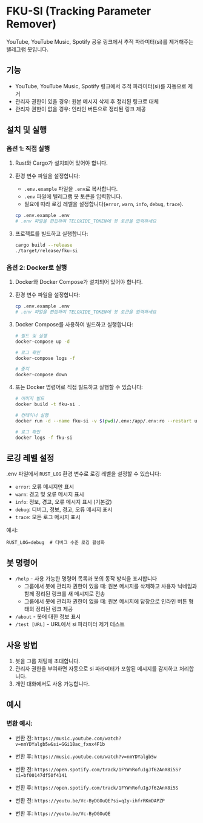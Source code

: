 # FKU-SI (Tracking Parameter Remover)

YouTube, YouTube Music, Spotify 공유 링크에서 추적 파라미터(si)를 제거해주는 텔레그램 봇입니다.

## 기능

- YouTube, YouTube Music, Spotify 링크에서 추적 파라미터(si)를 자동으로 제거
- 관리자 권한이 있을 경우: 원본 메시지 삭제 후 정리된 링크로 대체
- 관리자 권한이 없을 경우: 인라인 버튼으로 정리된 링크 제공

## 설치 및 실행

### 옵션 1: 직접 실행

1. Rust와 Cargo가 설치되어 있어야 합니다.
2. 환경 변수 파일을 설정합니다:
   - `.env.example` 파일을 `.env`로 복사합니다.
   - `.env` 파일에 텔레그램 봇 토큰을 입력합니다.
   - 필요에 따라 로깅 레벨을 설정합니다(`error`, `warn`, `info`, `debug`, `trace`).
   ```bash
   cp .env.example .env
   # .env 파일을 편집하여 TELOXIDE_TOKEN에 봇 토큰을 입력하세요
   ```

3. 프로젝트를 빌드하고 실행합니다:
   ```bash
   cargo build --release
   ./target/release/fku-si
   ```

### 옵션 2: Docker로 실행

1. Docker와 Docker Compose가 설치되어 있어야 합니다.
2. 환경 변수 파일을 설정합니다:
   ```bash
   cp .env.example .env
   # .env 파일을 편집하여 TELOXIDE_TOKEN에 봇 토큰을 입력하세요
   ```

3. Docker Compose를 사용하여 빌드하고 실행합니다:
   ```bash
   # 빌드 및 실행
   docker-compose up -d
   
   # 로그 확인
   docker-compose logs -f
   
   # 중지
   docker-compose down
   ```

4. 또는 Docker 명령어로 직접 빌드하고 실행할 수 있습니다:
   ```bash
   # 이미지 빌드
   docker build -t fku-si .
   
   # 컨테이너 실행
   docker run -d --name fku-si -v $(pwd)/.env:/app/.env:ro --restart unless-stopped fku-si
   
   # 로그 확인
   docker logs -f fku-si
   ```

## 로깅 레벨 설정

.env 파일에서 `RUST_LOG` 환경 변수로 로깅 레벨을 설정할 수 있습니다:

- `error`: 오류 메시지만 표시
- `warn`: 경고 및 오류 메시지 표시
- `info`: 정보, 경고, 오류 메시지 표시 (기본값)
- `debug`: 디버그, 정보, 경고, 오류 메시지 표시
- `trace`: 모든 로그 메시지 표시

예시:
```
RUST_LOG=debug  # 디버그 수준 로깅 활성화
```

## 봇 명령어

- `/help` - 사용 가능한 명령어 목록과 봇의 동작 방식을 표시합니다
  - 그룹에서 봇에 관리자 권한이 있을 때: 원본 메시지를 삭제하고 사용자 닉네임과 함께 정리된 링크를 새 메시지로 전송
  - 그룹에서 봇에 관리자 권한이 없을 때: 원본 메시지에 답장으로 인라인 버튼 형태의 정리된 링크 제공
- `/about` - 봇에 대한 정보 표시
- `/test [URL]` - URL에서 si 파라미터 제거 테스트

## 사용 방법

1. 봇을 그룹 채팅에 초대합니다.
2. 관리자 권한을 부여하면 자동으로 si 파라미터가 포함된 메시지를 감지하고 처리합니다.
3. 개인 대화에서도 사용 가능합니다.

## 예시

### 변환 예시:

- 변환 전: `https://music.youtube.com/watch?v=nmYDYalgb5w&si=GGi18ac_fxnx4F1b`
- 변환 후: `https://music.youtube.com/watch?v=nmYDYalgb5w`

- 변환 전: `https://open.spotify.com/track/1FYWnRofuIgJf62AnX8i5S?si=bf00147df50f4141`
- 변환 후: `https://open.spotify.com/track/1FYWnRofuIgJf62AnX8i5S`

- 변환 전: `https://youtu.be/Vc-ByDGOuQE?si=qIy-ihfrRKmDAPZP`
- 변환 후: `https://youtu.be/Vc-ByDGOuQE` 